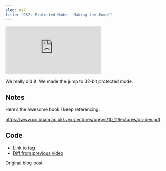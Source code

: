 ```yaml
---
slug: os7
title: "OS7: Protected Mode - Making the Jump!"
---
```


<iframe className="youtube-video-player" src="https://www.youtube.com/embed/IU9zXYdYV9I" title="YouTube video player" frameBorder="0" allow="accelerometer; autoplay; clipboard-write; encrypted-media; gyroscope; picture-in-picture" allowFullScreen></iframe>

We really did it. We made the jump to 32-bit protected mode.

<!--truncate-->

## Notes

Here’s the awesome book I keep referencing:

<https://www.cs.bham.ac.uk/~exr/lectures/opsys/10_11/lectures/os-dev.pdf>

## Code

- [Link to tag](https://github.com/pagekeysolutions/pkos/releases/tag/vid%2Fos007)
- [Diff from previous video](https://github.com/pagekeysolutions/pkos/compare/vid/os006..vid/os007)

[Original blog post](/blog/pkos/7-protected-mode)